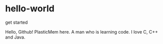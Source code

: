 # hello-world
get started

Hello, Github! PlasticMem here. A man who is learning code. I love C, C++ and Java.
